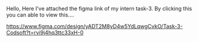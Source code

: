Hello, Here I've attached the figma link of my intern task-3. By clicking this you can able to view this....

https://www.figma.com/design/yADT2M8yD4w5YdLqwgCvkO/Task-3-Codsoft?t=rvi9j4hq3ttc33xH-0
